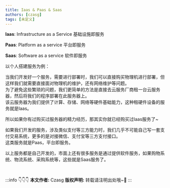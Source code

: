 ```yaml
---
title: Iaas & Paas & Saas
authors: [czasg]
tags: [未定义]
---
```


**Iaas**: Infrastructure as a Service 基础设施即服务

**Paas**: Platform as a service 平台即服务

**Saas**: Software as a service 软件即服务

<!--truncate-->

以个人搭建服务为例：

当我们开发好一个服务，需要进行部署时，我们可以直接购买物理机进行部署，但这样我们就需要直接面对物理机的维护，还有网络维护等问题。    
为了避免这些繁琐的问题，我们更简单的方法是直接去云服务厂商租一台云服务器，然后将我们的程序部署在此服务器上。   
该云服务器为我们提供了计算、存储、网络等硬件基础能力，这种租硬件设备的服务就是Iaas。

所以如果你有过购买过服务器的精力经历，那其实你就已经购买过Iaas服务了~

如果我们开发的服务，涉及类似支付等三方能力时，我们几乎不可能自己写一套支付交易系统，更多的是对接微信、支付宝等三方支付接口。    
这类服务就是Paas，平台即服务。


以上服务都是自己开发的，市面上还有很多服务是通过提供软件服务，如果购物系统、物流系统、采购系统等，这些就是Saas服务了。



<br/>

:::info 👇👇👇
**本文作者:** Czasg
**版权声明:** 转载请注明出处哦~👮‍
:::
